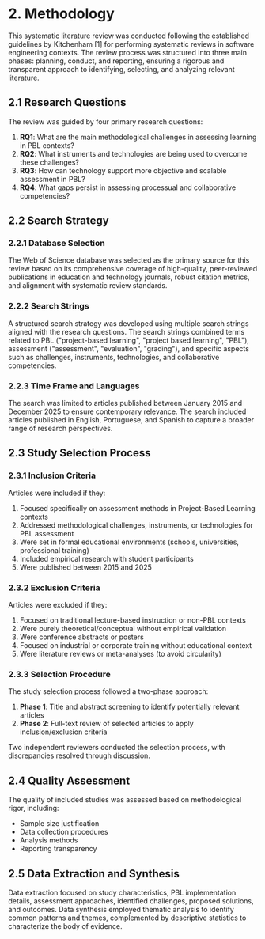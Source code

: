 # 2. Methodology

This systematic literature review was conducted following the established guidelines by Kitchenham [1] for performing systematic reviews in software engineering contexts. The review process was structured into three main phases: planning, conduct, and reporting, ensuring a rigorous and transparent approach to identifying, selecting, and analyzing relevant literature.

## 2.1 Research Questions

The review was guided by four primary research questions:

1. **RQ1**: What are the main methodological challenges in assessing learning in PBL contexts?
2. **RQ2**: What instruments and technologies are being used to overcome these challenges?
3. **RQ3**: How can technology support more objective and scalable assessment in PBL?
4. **RQ4**: What gaps persist in assessing processual and collaborative competencies?

## 2.2 Search Strategy

### 2.2.1 Database Selection
The Web of Science database was selected as the primary source for this review based on its comprehensive coverage of high-quality, peer-reviewed publications in education and technology journals, robust citation metrics, and alignment with systematic review standards.

### 2.2.2 Search Strings
A structured search strategy was developed using multiple search strings aligned with the research questions. The search strings combined terms related to PBL ("project-based learning", "project based learning", "PBL"), assessment ("assessment", "evaluation", "grading"), and specific aspects such as challenges, instruments, technologies, and collaborative competencies.

### 2.2.3 Time Frame and Languages
The search was limited to articles published between January 2015 and December 2025 to ensure contemporary relevance. The search included articles published in English, Portuguese, and Spanish to capture a broader range of research perspectives.

## 2.3 Study Selection Process

### 2.3.1 Inclusion Criteria
Articles were included if they:
1. Focused specifically on assessment methods in Project-Based Learning contexts
2. Addressed methodological challenges, instruments, or technologies for PBL assessment
3. Were set in formal educational environments (schools, universities, professional training)
4. Included empirical research with student participants
5. Were published between 2015 and 2025

### 2.3.2 Exclusion Criteria
Articles were excluded if they:
1. Focused on traditional lecture-based instruction or non-PBL contexts
2. Were purely theoretical/conceptual without empirical validation
3. Were conference abstracts or posters
4. Focused on industrial or corporate training without educational context
5. Were literature reviews or meta-analyses (to avoid circularity)

### 2.3.3 Selection Procedure
The study selection process followed a two-phase approach:
1. **Phase 1**: Title and abstract screening to identify potentially relevant articles
2. **Phase 2**: Full-text review of selected articles to apply inclusion/exclusion criteria

Two independent reviewers conducted the selection process, with discrepancies resolved through discussion.

## 2.4 Quality Assessment

The quality of included studies was assessed based on methodological rigor, including:
- Sample size justification
- Data collection procedures
- Analysis methods
- Reporting transparency

## 2.5 Data Extraction and Synthesis

Data extraction focused on study characteristics, PBL implementation details, assessment approaches, identified challenges, proposed solutions, and outcomes. Data synthesis employed thematic analysis to identify common patterns and themes, complemented by descriptive statistics to characterize the body of evidence.